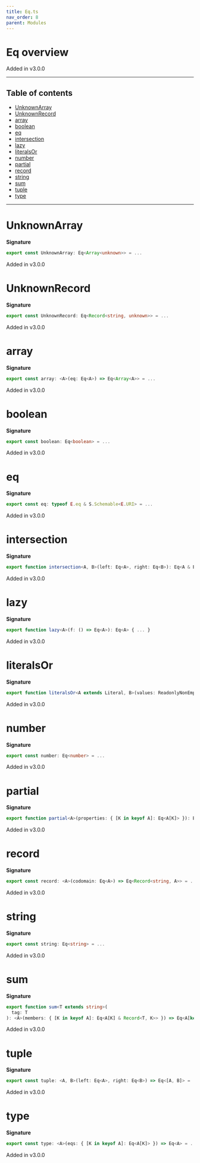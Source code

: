 ```yaml
---
title: Eq.ts
nav_order: 8
parent: Modules
---
```


# Eq overview

Added in v3.0.0

---

<h2 class="text-delta">Table of contents</h2>

- [UnknownArray](#unknownarray)
- [UnknownRecord](#unknownrecord)
- [array](#array)
- [boolean](#boolean)
- [eq](#eq)
- [intersection](#intersection)
- [lazy](#lazy)
- [literalsOr](#literalsor)
- [number](#number)
- [partial](#partial)
- [record](#record)
- [string](#string)
- [sum](#sum)
- [tuple](#tuple)
- [type](#type)

---

# UnknownArray

**Signature**

```ts
export const UnknownArray: Eq<Array<unknown>> = ...
```

Added in v3.0.0

# UnknownRecord

**Signature**

```ts
export const UnknownRecord: Eq<Record<string, unknown>> = ...
```

Added in v3.0.0

# array

**Signature**

```ts
export const array: <A>(eq: Eq<A>) => Eq<Array<A>> = ...
```

Added in v3.0.0

# boolean

**Signature**

```ts
export const boolean: Eq<boolean> = ...
```

Added in v3.0.0

# eq

**Signature**

```ts
export const eq: typeof E.eq & S.Schemable<E.URI> = ...
```

Added in v3.0.0

# intersection

**Signature**

```ts
export function intersection<A, B>(left: Eq<A>, right: Eq<B>): Eq<A & B> { ... }
```

Added in v3.0.0

# lazy

**Signature**

```ts
export function lazy<A>(f: () => Eq<A>): Eq<A> { ... }
```

Added in v3.0.0

# literalsOr

**Signature**

```ts
export function literalsOr<A extends Literal, B>(values: ReadonlyNonEmptyArray<A>, or: Eq<B>): Eq<A | B> { ... }
```

Added in v3.0.0

# number

**Signature**

```ts
export const number: Eq<number> = ...
```

Added in v3.0.0

# partial

**Signature**

```ts
export function partial<A>(properties: { [K in keyof A]: Eq<A[K]> }): Eq<Partial<A>> { ... }
```

Added in v3.0.0

# record

**Signature**

```ts
export const record: <A>(codomain: Eq<A>) => Eq<Record<string, A>> = ...
```

Added in v3.0.0

# string

**Signature**

```ts
export const string: Eq<string> = ...
```

Added in v3.0.0

# sum

**Signature**

```ts
export function sum<T extends string>(
  tag: T
): <A>(members: { [K in keyof A]: Eq<A[K] & Record<T, K>> }) => Eq<A[keyof A]> { ... }
```

Added in v3.0.0

# tuple

**Signature**

```ts
export const tuple: <A, B>(left: Eq<A>, right: Eq<B>) => Eq<[A, B]> = ...
```

Added in v3.0.0

# type

**Signature**

```ts
export const type: <A>(eqs: { [K in keyof A]: Eq<A[K]> }) => Eq<A> = ...
```

Added in v3.0.0
